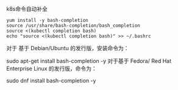 k8s命令自动补全  
```
yum install -y bash-completion
source /usr/share/bash-completion/bash_completion
source <(kubectl completion bash)
echo "source <(kubectl completion bash)" >> ~/.bashrc

```  
对于 基于 Debian/Ubuntu 的发行版，安装命令为：

sudo apt-get install bash-completion -y
对于基于 Fedora/ Red Hat Enterprise Linux 的发行版，命令为：

sudo dnf install bash-completion -y

